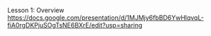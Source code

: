 Lesson 1: Overview
https://docs.google.com/presentation/d/1MJMjy6fbBD6YwHlqvqL-fiA0rgDKPjuSOgTsNE6BXrE/edit?usp=sharing
